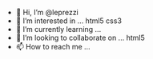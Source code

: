 - 👋 Hi, I’m @leprezzi
- 👀 I’m interested in ... html5 css3
- 🌱 I’m currently learning ...
- 💞️ I’m looking to collaborate on ... html5
- 📫 How to reach me ...

<!---
leprezzi/leprezzi is a ✨ special ✨ repository because its `README.md` (this file) appears on your GitHub profile.
You can click the Preview link to take a look at your changes.
--->
